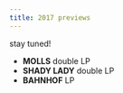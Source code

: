 ```yaml
---
title: 2017 previews
---
```


stay tuned!

- **MOLLS** double LP  
- **SHADY LADY** double LP  
- **BAHNHOF** LP
